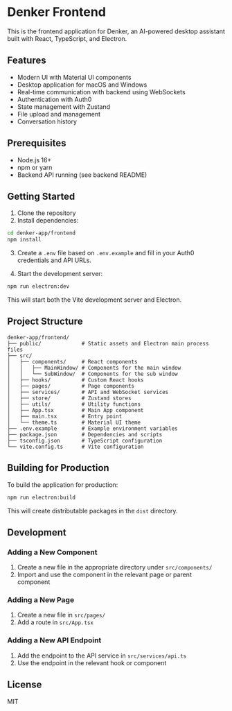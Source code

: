 # Denker Frontend

This is the frontend application for Denker, an AI-powered desktop assistant built with React, TypeScript, and Electron.

## Features

- Modern UI with Material UI components
- Desktop application for macOS and Windows
- Real-time communication with backend using WebSockets
- Authentication with Auth0
- State management with Zustand
- File upload and management
- Conversation history

## Prerequisites

- Node.js 16+
- npm or yarn
- Backend API running (see backend README)

## Getting Started

1. Clone the repository
2. Install dependencies:

```bash
cd denker-app/frontend
npm install
```

3. Create a `.env` file based on `.env.example` and fill in your Auth0 credentials and API URLs.

4. Start the development server:

```bash
npm run electron:dev
```

This will start both the Vite development server and Electron.

## Project Structure

```
denker-app/frontend/
├── public/             # Static assets and Electron main process files
├── src/
│   ├── components/     # React components
│   │   ├── MainWindow/ # Components for the main window
│   │   └── SubWindow/  # Components for the sub window
│   ├── hooks/          # Custom React hooks
│   ├── pages/          # Page components
│   ├── services/       # API and WebSocket services
│   ├── store/          # Zustand stores
│   ├── utils/          # Utility functions
│   ├── App.tsx         # Main App component
│   ├── main.tsx        # Entry point
│   └── theme.ts        # Material UI theme
├── .env.example        # Example environment variables
├── package.json        # Dependencies and scripts
├── tsconfig.json       # TypeScript configuration
└── vite.config.ts      # Vite configuration
```

## Building for Production

To build the application for production:

```bash
npm run electron:build
```

This will create distributable packages in the `dist` directory.

## Development

### Adding a New Component

1. Create a new file in the appropriate directory under `src/components/`
2. Import and use the component in the relevant page or parent component

### Adding a New Page

1. Create a new file in `src/pages/`
2. Add a route in `src/App.tsx`

### Adding a New API Endpoint

1. Add the endpoint to the API service in `src/services/api.ts`
2. Use the endpoint in the relevant hook or component

## License

MIT 